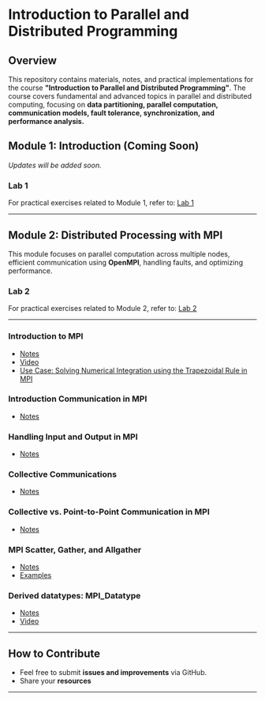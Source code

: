 # **Introduction to Parallel and Distributed Programming**

## **Overview**
This repository contains materials, notes, and practical implementations for the course **"Introduction to Parallel and Distributed Programming"**. The course covers fundamental and advanced topics in parallel and distributed computing, focusing on **data partitioning, parallel computation, communication models, fault tolerance, synchronization, and performance analysis.**

## **Module 1: Introduction (Coming Soon)**
_Updates will be added soon._

### **Lab 1**
For practical exercises related to Module 1, refer to: [Lab 1](https://github.com/sachugowda/pds-bits/blob/main/lab/lab1.md)

---

## **Module 2: Distributed Processing with MPI**
This module focuses on parallel computation across multiple nodes, efficient communication using **OpenMPI**, handling faults, and optimizing performance.

### **Lab 2**
For practical exercises related to Module 2, refer to: [Lab 2](https://github.com/sachugowda/pds-bits/blob/main/lab/lab2.md)

---
### **Introduction to MPI**
- [Notes](https://github.com/sachugowda/pds-bits/blob/main/CS4/01_Intro_MPI.md)
- [Video](https://www.youtube.com/watch?v=AXs5BCectDM&t=330s)
- [Use Case: Solving Numerical Integration using the Trapezoidal Rule in MPI](https://github.com/sachugowda/pds-bits/blob/main/CS4/03_Usecase_MPI%20can%20be%20used%20for%20numerical%20integration.md) 
### **Introduction Communication in MPI**
- [Notes](https://github.com/sachugowda/pds-bits/blob/main/CS4/02_Communication_Intro.md)
### **Handling Input and Output in MPI**
- [Notes](https://github.com/sachugowda/pds-bits/blob/main/CS4/04_input%26output.md)
### **Collective Communications**
- [Notes](https://wgropp.cs.illinois.edu/courses/cs598-s15/lectures/lecture29.pdf)
### **Collective vs. Point-to-Point Communication in MPI**
- [Notes](https://github.com/sachugowda/pds-bits/blob/main/CS4/05_point-to-point_vs_collective.md)
### **MPI Scatter, Gather, and Allgather**
- [Notes](https://mpitutorial.com/tutorials/mpi-scatter-gather-and-allgather/)
- [Examples](https://enccs.github.io/intermediate-mpi/collective-communication-pt2/#exercise-scatter-and-gather-1)
### **Derived datatypes: MPI_Datatype**
- [Notes](https://enccs.github.io/intermediate-mpi/derived-datatypes-pt2/)
- [Video](https://www.youtube.com/watch?v=diRQmPlBhuo)



---


## **How to Contribute**
- Feel free to submit **issues and improvements** via GitHub.
- Share your **resources**

---

